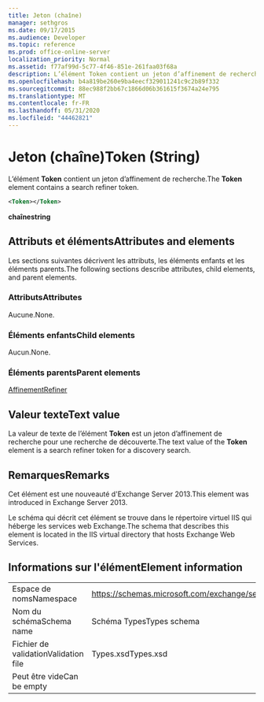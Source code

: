 ```yaml
---
title: Jeton (chaîne)
manager: sethgros
ms.date: 09/17/2015
ms.audience: Developer
ms.topic: reference
ms.prod: office-online-server
localization_priority: Normal
ms.assetid: f77af99d-5c77-4f46-851e-261faa03f68a
description: L’élément Token contient un jeton d’affinement de recherche.
ms.openlocfilehash: b4a819be260e9ba4eecf329011241c9c2b89f332
ms.sourcegitcommit: 88ec988f2bb67c1866d06b361615f3674a24e795
ms.translationtype: MT
ms.contentlocale: fr-FR
ms.lasthandoff: 05/31/2020
ms.locfileid: "44462821"
---
```

# <a name="token-string"></a><span data-ttu-id="b1717-103">Jeton (chaîne)</span><span class="sxs-lookup"><span data-stu-id="b1717-103">Token (String)</span></span>

<span data-ttu-id="b1717-104">L’élément **Token** contient un jeton d’affinement de recherche.</span><span class="sxs-lookup"><span data-stu-id="b1717-104">The **Token** element contains a search refiner token.</span></span> 
  
```XML
<Token></Token>
```

 <span data-ttu-id="b1717-105">**chaîne**</span><span class="sxs-lookup"><span data-stu-id="b1717-105">**string**</span></span>
## <a name="attributes-and-elements"></a><span data-ttu-id="b1717-106">Attributs et éléments</span><span class="sxs-lookup"><span data-stu-id="b1717-106">Attributes and elements</span></span>

<span data-ttu-id="b1717-107">Les sections suivantes décrivent les attributs, les éléments enfants et les éléments parents.</span><span class="sxs-lookup"><span data-stu-id="b1717-107">The following sections describe attributes, child elements, and parent elements.</span></span>
  
### <a name="attributes"></a><span data-ttu-id="b1717-108">Attributs</span><span class="sxs-lookup"><span data-stu-id="b1717-108">Attributes</span></span>

<span data-ttu-id="b1717-109">Aucune.</span><span class="sxs-lookup"><span data-stu-id="b1717-109">None.</span></span>
  
### <a name="child-elements"></a><span data-ttu-id="b1717-110">Éléments enfants</span><span class="sxs-lookup"><span data-stu-id="b1717-110">Child elements</span></span>

<span data-ttu-id="b1717-111">Aucun.</span><span class="sxs-lookup"><span data-stu-id="b1717-111">None.</span></span>
  
### <a name="parent-elements"></a><span data-ttu-id="b1717-112">Éléments parents</span><span class="sxs-lookup"><span data-stu-id="b1717-112">Parent elements</span></span>

[<span data-ttu-id="b1717-113">Affinement</span><span class="sxs-lookup"><span data-stu-id="b1717-113">Refiner</span></span>](refiner.md)
  
## <a name="text-value"></a><span data-ttu-id="b1717-114">Valeur texte</span><span class="sxs-lookup"><span data-stu-id="b1717-114">Text value</span></span>

<span data-ttu-id="b1717-115">La valeur de texte de l’élément **Token** est un jeton d’affinement de recherche pour une recherche de découverte.</span><span class="sxs-lookup"><span data-stu-id="b1717-115">The text value of the **Token** element is a search refiner token for a discovery search.</span></span> 
  
## <a name="remarks"></a><span data-ttu-id="b1717-116">Remarques</span><span class="sxs-lookup"><span data-stu-id="b1717-116">Remarks</span></span>

<span data-ttu-id="b1717-117">Cet élément est une nouveauté d'Exchange Server 2013.</span><span class="sxs-lookup"><span data-stu-id="b1717-117">This element was introduced in Exchange Server 2013.</span></span>
  
<span data-ttu-id="b1717-118">Le schéma qui décrit cet élément se trouve dans le répertoire virtuel IIS qui héberge les services web Exchange.</span><span class="sxs-lookup"><span data-stu-id="b1717-118">The schema that describes this element is located in the IIS virtual directory that hosts Exchange Web Services.</span></span>
  
## <a name="element-information"></a><span data-ttu-id="b1717-119">Informations sur l'élément</span><span class="sxs-lookup"><span data-stu-id="b1717-119">Element information</span></span>

|||
|:-----|:-----|
|<span data-ttu-id="b1717-120">Espace de noms</span><span class="sxs-lookup"><span data-stu-id="b1717-120">Namespace</span></span>  <br/> |https://schemas.microsoft.com/exchange/services/2006/types  <br/> |
|<span data-ttu-id="b1717-121">Nom du schéma</span><span class="sxs-lookup"><span data-stu-id="b1717-121">Schema name</span></span>  <br/> |<span data-ttu-id="b1717-122">Schéma Types</span><span class="sxs-lookup"><span data-stu-id="b1717-122">Types schema</span></span>  <br/> |
|<span data-ttu-id="b1717-123">Fichier de validation</span><span class="sxs-lookup"><span data-stu-id="b1717-123">Validation file</span></span>  <br/> |<span data-ttu-id="b1717-124">Types.xsd</span><span class="sxs-lookup"><span data-stu-id="b1717-124">Types.xsd</span></span>  <br/> |
|<span data-ttu-id="b1717-125">Peut être vide</span><span class="sxs-lookup"><span data-stu-id="b1717-125">Can be empty</span></span>  <br/> ||
   

